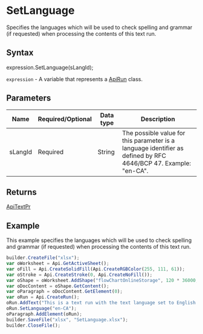# SetLanguage

Specifies the languages which will be used to check spelling and grammar (if requested) when processing the contents of this text run.

## Syntax

expression.SetLanguage(sLangId);

`expression` - A variable that represents a [ApiRun](../ApiRun.md) class.

## Parameters

| **Name** | **Required/Optional** | **Data type** | **Description** |
| ------------- | ------------- | ------------- | ------------- |
| sLangId | Required | String | The possible value for this parameter is a language identifier as defined by RFC 4646/BCP 47. Example: "en-CA". |

## Returns

[ApiTextPr](../../ApiTextPr/ApiTextPr.md)

## Example

This example specifies the languages which will be used to check spelling and grammar (if requested) when processing the contents of this text run.

```javascript
builder.CreateFile("xlsx");
var oWorksheet = Api.GetActiveSheet();
var oFill = Api.CreateSolidFill(Api.CreateRGBColor(255, 111, 61));
var oStroke = Api.CreateStroke(0, Api.CreateNoFill());
var oShape = oWorksheet.AddShape("flowChartOnlineStorage", 120 * 36000, 70 * 36000, oFill, oStroke, 0, 2 * 36000, 0, 3 * 36000);
var oDocContent = oShape.GetContent();
var oParagraph = oDocContent.GetElement(0);
var oRun = Api.CreateRun();
oRun.AddText("This is a text run with the text language set to English (Canada).");
oRun.SetLanguage("en-CA");
oParagraph.AddElement(oRun);
builder.SaveFile("xlsx", "SetLanguage.xlsx");
builder.CloseFile();
```
